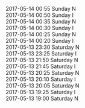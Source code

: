 2017-05-14 00:55 Sunday  N  
2017-05-14 00:50 Sunday  I  
2017-05-14 00:35 Sunday  N  
2017-05-14 00:30 Sunday  I  
2017-05-14 00:25 Sunday  N  
2017-05-14 00:20 Sunday  I  
2017-05-13 23:30 Saturday  N  
2017-05-13 23:25 Saturday  I  
2017-05-13 21:50 Saturday  N  
2017-05-13 21:45 Saturday  I  
2017-05-13 20:25 Saturday  N  
2017-05-13 20:10 Saturday  I  
2017-05-13 20:05 Saturday  N  
2017-05-13 19:25 Saturday  I  
2017-05-13 19:00 Saturday  N  
